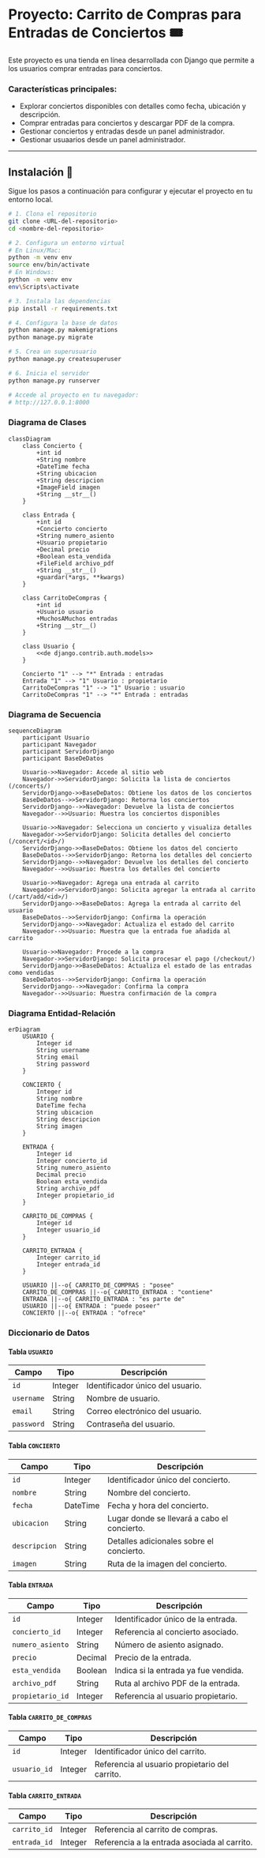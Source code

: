 # Proyecto: Carrito de Compras para Entradas de Conciertos 🎟️

Este proyecto es una tienda en línea desarrollada con Django que permite a los usuarios comprar entradas para conciertos. 

### Características principales:
- Explorar conciertos disponibles con detalles como fecha, ubicación y descripción.
- Comprar entradas para conciertos y descargar PDF de la compra.
- Gestionar conciertos y entradas desde un panel administrador.
- Gestionar usuaarios desde un panel administrador.

---

## Instalación 🚀

Sigue los pasos a continuación para configurar y ejecutar el proyecto en tu entorno local.

```bash
# 1. Clona el repositorio
git clone <URL-del-repositorio>
cd <nombre-del-repositorio>

# 2. Configura un entorno virtual
# En Linux/Mac:
python -m venv env
source env/bin/activate
# En Windows:
python -m venv env
env\Scripts\activate

# 3. Instala las dependencias
pip install -r requirements.txt

# 4. Configura la base de datos
python manage.py makemigrations
python manage.py migrate

# 5. Crea un superusuario
python manage.py createsuperuser

# 6. Inicia el servidor
python manage.py runserver

# Accede al proyecto en tu navegador:
# http://127.0.0.1:8000
```
### Diagrama de Clases

```mermaid
classDiagram
    class Concierto {
        +int id
        +String nombre
        +DateTime fecha
        +String ubicacion
        +String descripcion
        +ImageField imagen
        +String __str__()
    }

    class Entrada {
        +int id
        +Concierto concierto
        +String numero_asiento
        +Usuario propietario
        +Decimal precio
        +Boolean esta_vendida
        +FileField archivo_pdf
        +String __str__()
        +guardar(*args, **kwargs)
    }

    class CarritoDeCompras {
        +int id
        +Usuario usuario
        +MuchosAMuchos entradas
        +String __str__()
    }

    class Usuario {
        <<de django.contrib.auth.models>>
    }

    Concierto "1" --> "*" Entrada : entradas
    Entrada "1" --> "1" Usuario : propietario
    CarritoDeCompras "1" --> "1" Usuario : usuario
    CarritoDeCompras "1" --> "*" Entrada : entradas

```

### Diagrama de Secuencia

```mermaid
sequenceDiagram
    participant Usuario
    participant Navegador
    participant ServidorDjango
    participant BaseDeDatos

    Usuario->>Navegador: Accede al sitio web
    Navegador->>ServidorDjango: Solicita la lista de conciertos (/concerts/)
    ServidorDjango->>BaseDeDatos: Obtiene los datos de los conciertos
    BaseDeDatos-->>ServidorDjango: Retorna los conciertos
    ServidorDjango-->>Navegador: Devuelve la lista de conciertos
    Navegador-->>Usuario: Muestra los conciertos disponibles

    Usuario->>Navegador: Selecciona un concierto y visualiza detalles
    Navegador->>ServidorDjango: Solicita detalles del concierto (/concert/<id>/)
    ServidorDjango->>BaseDeDatos: Obtiene los datos del concierto
    BaseDeDatos-->>ServidorDjango: Retorna los detalles del concierto
    ServidorDjango-->>Navegador: Devuelve los detalles del concierto
    Navegador-->>Usuario: Muestra los detalles del concierto

    Usuario->>Navegador: Agrega una entrada al carrito
    Navegador->>ServidorDjango: Solicita agregar la entrada al carrito (/cart/add/<id>/)
    ServidorDjango->>BaseDeDatos: Agrega la entrada al carrito del usuario
    BaseDeDatos-->>ServidorDjango: Confirma la operación
    ServidorDjango-->>Navegador: Actualiza el estado del carrito
    Navegador-->>Usuario: Muestra que la entrada fue añadida al carrito

    Usuario->>Navegador: Procede a la compra
    Navegador->>ServidorDjango: Solicita procesar el pago (/checkout/)
    ServidorDjango->>BaseDeDatos: Actualiza el estado de las entradas como vendidas
    BaseDeDatos-->>ServidorDjango: Confirma la operación
    ServidorDjango-->>Navegador: Confirma la compra
    Navegador-->>Usuario: Muestra confirmación de la compra
```

### Diagrama Entidad-Relación

```mermaid
erDiagram
    USUARIO {
        Integer id
        String username
        String email
        String password
    }

    CONCIERTO {
        Integer id
        String nombre
        DateTime fecha
        String ubicacion
        String descripcion
        String imagen
    }

    ENTRADA {
        Integer id
        Integer concierto_id
        String numero_asiento
        Decimal precio
        Boolean esta_vendida
        String archivo_pdf
        Integer propietario_id
    }

    CARRITO_DE_COMPRAS {
        Integer id
        Integer usuario_id
    }

    CARRITO_ENTRADA {
        Integer carrito_id
        Integer entrada_id
    }

    USUARIO ||--o{ CARRITO_DE_COMPRAS : "posee"
    CARRITO_DE_COMPRAS ||--o{ CARRITO_ENTRADA : "contiene"
    ENTRADA ||--o{ CARRITO_ENTRADA : "es parte de"
    USUARIO ||--o{ ENTRADA : "puede poseer"
    CONCIERTO ||--o{ ENTRADA : "ofrece"
```

### Diccionario de Datos

#### Tabla `USUARIO`
| Campo      | Tipo    | Descripción                         |
|------------|---------|-------------------------------------|
| `id`       | Integer | Identificador único del usuario.    |
| `username` | String  | Nombre de usuario.                 |
| `email`    | String  | Correo electrónico del usuario.     |
| `password` | String  | Contraseña del usuario.             |

#### Tabla `CONCIERTO`
| Campo        | Tipo      | Descripción                                  |
|--------------|-----------|----------------------------------------------|
| `id`         | Integer   | Identificador único del concierto.           |
| `nombre`     | String    | Nombre del concierto.                        |
| `fecha`      | DateTime  | Fecha y hora del concierto.                  |
| `ubicacion`  | String    | Lugar donde se llevará a cabo el concierto.  |
| `descripcion`| String    | Detalles adicionales sobre el concierto.     |
| `imagen`     | String    | Ruta de la imagen del concierto.             |

#### Tabla `ENTRADA`
| Campo          | Tipo      | Descripción                                  |
|----------------|-----------|----------------------------------------------|
| `id`           | Integer   | Identificador único de la entrada.           |
| `concierto_id` | Integer   | Referencia al concierto asociado.            |
| `numero_asiento` | String  | Número de asiento asignado.                  |
| `precio`       | Decimal   | Precio de la entrada.                        |
| `esta_vendida` | Boolean   | Indica si la entrada ya fue vendida.         |
| `archivo_pdf`  | String    | Ruta al archivo PDF de la entrada.           |
| `propietario_id` | Integer | Referencia al usuario propietario.           |

#### Tabla `CARRITO_DE_COMPRAS`
| Campo       | Tipo    | Descripción                                    |
|-------------|---------|------------------------------------------------|
| `id`        | Integer | Identificador único del carrito.               |
| `usuario_id`| Integer | Referencia al usuario propietario del carrito. |

#### Tabla `CARRITO_ENTRADA`
| Campo        | Tipo    | Descripción                                    |
|--------------|---------|------------------------------------------------|
| `carrito_id` | Integer | Referencia al carrito de compras.              |
| `entrada_id` | Integer | Referencia a la entrada asociada al carrito.   |

